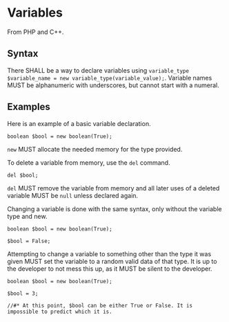 # Variables

From PHP and C++.

## Syntax

There SHALL be a way to declare variables using `variable_type $variable_name = new variable_type(variable_value);`. Variable names MUST be alphanumeric with underscores, but cannot start with a numeral.

## Examples

Here is an example of a basic variable declaration.

```
boolean $bool = new boolean(True);
```

`new` MUST allocate the needed memory for the type provided.

To delete a variable from memory, use the `del` command.

```
del $bool;
```

`del` MUST remove the variable from memory and all later uses of a deleted variable MUST be `null` unless declared again.

Changing a variable is done with the same syntax, only without the variable type and new.

```
boolean $bool = new boolean(True);

$bool = False;
```

Attempting to change a variable to something other than the type it was given MUST set the variable to a random valid data of that type. It is up to the developer to not mess this up, as it MUST be silent to the developer.

```
boolean $bool = new boolean(True);

$bool = 3;

//#* At this point, $bool can be either True or False. It is impossible to predict which it is.
```
